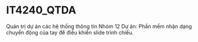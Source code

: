 # IT4240_QTDA
Quản trị dự án các hệ thống thông tin
Nhóm 12
Dự án: Phần mềm nhận dạng chuyển động của tay để điều khiển slide trình chiếu.
